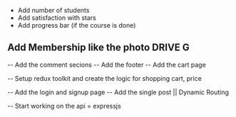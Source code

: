 - Add number of students
- Add satisfaction with stars
- Add progress bar (if the course is done)

## Add Membership like the photo DRIVE G

-- Add the comment secions
-- Add the footer
-- Add the cart page

-- Setup redux toolkit and create the logic for shopping cart, price

-- Add the login and signup page
-- Add the single post || Dynamic Routing

-- Start working on the api = expressjs
